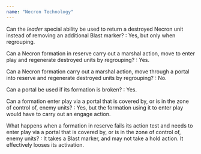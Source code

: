 ```yaml
---
name: "Necron Technology"
---
```

Can the _leader_ special ability be used to return a destroyed Necron unit instead of removing an additional Blast marker?
: Yes, but only when regrouping.

Can a Necron formation in reserve carry out a marshal action, move to enter play and regenerate destroyed units by regrouping?
: Yes.

Can a Necron formation carry out a marshal action, move through a portal into reserve and regenerate destroyed units by regrouping?
: No.

Can a portal be used if its formation is broken?
: Yes.

Can a formation enter play via a portal that is covered by, or is in the zone of control of, enemy units?
: Yes, but the formation using it to enter play would have to carry out an engage action.

What happens when a formation in reserve fails its action test and needs to enter play via a portal that is covered by, or is in the zone of control of, enemy units?
: It takes a Blast marker, and may not take a hold action. It effectively looses its activation.